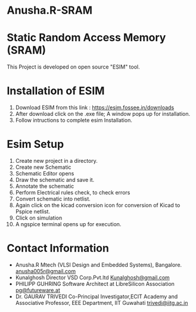 # Anusha.R-SRAM
# Static Random Access Memory (SRAM)
This Project is developed on open source "ESIM" tool.
# Installation of ESIM
1. Download ESIM from this link : https://esim.fossee.in/downloads
2. After download click on the .exe file;  A window pops up for installation.
3. Follow intructions to complete esim Installation.
#  Esim Setup 
1. Create new project in a directory.
2. Create new Schematic
3. Schematic Editor opens
4. Draw the schematic and save it.
5. Annotate the schematic 
6. Perform Electrical rules check, to check errors
7. Convert schematic into netlist. 
8. Again click on the kicad conversion icon for conversion of Kicad to Pspice netlist.
9. Click on simulation
10. A ngspice terminal opens up for execution.
# Contact Information
* Anusha.R Mtech (VLSI Design and Embedded Systems), Bangalore. anusha005r@gmail.com
* Kunalghosh Director VSD Corp.Pvt.ltd Kunalghosh@gmail.com
* PHILIPP GUHRING Software Architect at LibreSilicon Association pg@futureware.at
* Dr. GAURAV TRIVEDI Co-Principal Investigator,ECIT Academy and Associative Professor, EEE Department, IIT Guwahati trivedi@iitg.ac.in
